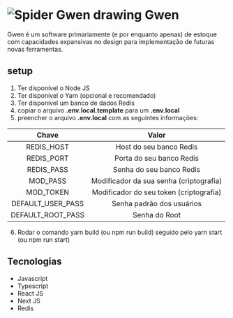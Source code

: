 # ![Spider Gwen drawing](https://raw.githubusercontent.com/ryteck/gwen/main/public/favicon.ico) Gwen


Gwen é um software primariamente (e por enquanto apenas) de estoque com capacidades expansivas no design para implementação de futuras novas ferramentas.

## setup

 1. Ter disponível o Node JS
 2. Ter disponível o Yarn (opcional e recomendado)
 3. Ter disponível um banco de dados Redis
 4. copiar o arquivo **.env.local.template** para um  **.env.local**
 5. preencher o arquivo  **.env.local** com as seguintes informações:
 
| Chave 	| Valor 	|
|:-:	|:-:	|
| REDIS_HOST 	| Host do seu banco Redis 	|
| REDIS_PORT 	| Porta do seu banco Redis 	|
| REDIS_PASS 	| Senha do seu banco Redis 	|
| MOD_PASS 	| Modificador da sua senha (criptografia) 	|
| MOD_TOKEN 	| Modificador do seu token (criptografia) 	|
| DEFAULT_USER_PASS 	| Senha padrão dos usuários 	|
| DEFAULT_ROOT_PASS 	| Senha do Root 	|

6. Rodar o comando yarn build (ou npm run build) seguido pelo yarn start (ou npm run start)

## Tecnologias

 - Javascript
 - Typescript
 - React JS
 - Next JS
 - Redis
